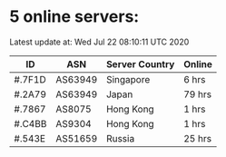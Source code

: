# 5 online servers:

Latest update at: Wed Jul 22 08:10:11 UTC 2020

| ID | ASN | Server Country | Online |
| -- | --- | -------------- | ------ |
| #.7F1D | AS63949 | Singapore | 6 hrs |
| #.2A79 | AS63949 | Japan | 79 hrs |
| #.7867 | AS8075 | Hong Kong | 1 hrs |
| #.C4BB | AS9304 | Hong Kong | 1 hrs |
| #.543E | AS51659 | Russia | 25 hrs |

